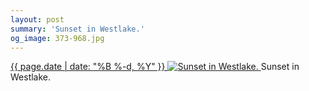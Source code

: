 ```yaml
---
layout: post
summary: 'Sunset in Westlake.'
og_image: 373-968.jpg
---
```


<p>
 <time>
  <a href="/373">
   {{ page.date | date: "%B %-d, %Y" }}
  </a>
 </time>
 <a href="/373">
  <img alt="Sunset in Westlake." data-taken="10/17/2014" sizes="(min-width: 700px) 50vw, calc(100vw - 2rem)" src="{{ site.assets_url }}/373-484.jpg" srcset="{{ site.assets_url }}/373-968.jpg 968w, {{ site.assets_url }}/373-726.jpg 726w, {{ site.assets_url }}/373-484.jpg 484w, {{ site.assets_url }}/373-242.jpg 242w"/>
 </a>
 <span>
  Sunset in Westlake.
 </span>
</p>
